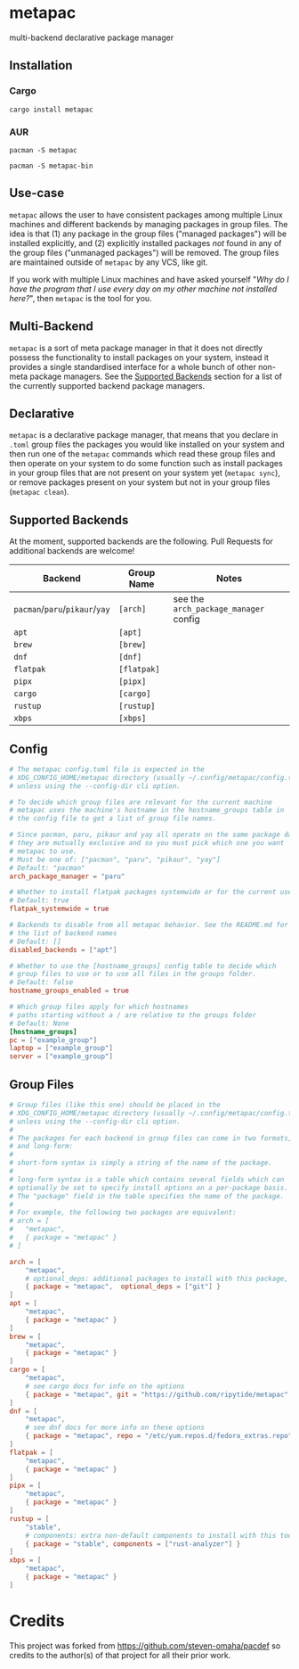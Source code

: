# metapac

multi-backend declarative package manager

## Installation

### Cargo

```shell
cargo install metapac
```

### AUR

```shell
pacman -S metapac
```

```shell
pacman -S metapac-bin
```

## Use-case

`metapac` allows the user to have consistent packages among multiple
Linux machines and different backends by managing packages in group
files. The idea is that (1) any package in the group files ("managed
packages") will be installed explicitly, and (2) explicitly installed
packages _not_ found in any of the group files ("unmanaged packages")
will be removed. The group files are maintained outside of `metapac` by
any VCS, like git.

If you work with multiple Linux machines and have asked yourself "_Why
do I have the program that I use every day on my other machine not
installed here?_", then `metapac` is the tool for you.

## Multi-Backend

`metapac` is a sort of meta package manager in that it does not
directly possess the functionality to install packages on your system,
instead it provides a single standardised interface for a whole bunch
of other non-meta package managers. See the [Supported
Backends](#supported-backends) section for a list of the currently
supported backend package managers.

## Declarative

`metapac` is a declarative package manager, that means that you declare
in `.toml` group files the packages you would like installed on your
system and then run one of the `metapac` commands which read these
group files and then operate on your system to do some function such
as install packages in your group files that are not present on your
system yet (`metapac sync`), or remove packages present on your system
but not in your group files (`metapac clean`).

## Supported Backends

At the moment, supported backends are the following. Pull Requests for
additional backends are welcome!

| Backend                        | Group Name  | Notes                                 |
| ------------------------------ | ----------- | ------------------------------------- |
| `pacman`/`paru`/`pikaur`/`yay` | `[arch]`    | see the `arch_package_manager` config |
| `apt`                          | `[apt]`     |                                       |
| `brew`                         | `[brew]`    |                                       |
| `dnf`                          | `[dnf]`     |                                       |
| `flatpak`                      | `[flatpak]` |                                       |
| `pipx`                         | `[pipx]`    |                                       |
| `cargo`                        | `[cargo]`   |                                       |
| `rustup`                       | `[rustup]`  |                                       |
| `xbps`                         | `[xbps]`    |                                       |

## Config

```toml
# The metapac config.toml file is expected in the
# XDG_CONFIG_HOME/metapac directory (usually ~/.config/metapac/config.toml)
# unless using the --config-dir cli option.

# To decide which group files are relevant for the current machine
# metapac uses the machine's hostname in the hostname_groups table in
# the config file to get a list of group file names.

# Since pacman, paru, pikaur and yay all operate on the same package database
# they are mutually exclusive and so you must pick which one you want
# metapac to use.
# Must be one of: ["pacman", "paru", "pikaur", "yay"]
# Default: "pacman"
arch_package_manager = "paru"

# Whether to install flatpak packages systemwide or for the current user.
# Default: true
flatpak_systemwide = true

# Backends to disable from all metapac behavior. See the README.md for
# the list of backend names
# Default: []
disabled_backends = ["apt"]

# Whether to use the [hostname_groups] config table to decide which
# group files to use or to use all files in the groups folder.
# Default: false
hostname_groups_enabled = true

# Which group files apply for which hostnames
# paths starting without a / are relative to the groups folder
# Default: None
[hostname_groups]
pc = ["example_group"]
laptop = ["example_group"]
server = ["example_group"]
```

## Group Files

```toml
# Group files (like this one) should be placed in the
# XDG_CONFIG_HOME/metapac directory (usually ~/.config/metapac/config.toml)
# unless using the --config-dir cli option.
#
# The packages for each backend in group files can come in two formats, short-form
# and long-form:
#
# short-form syntax is simply a string of the name of the package.
#
# long-form syntax is a table which contains several fields which can
# optionally be set to specify install options on a per-package basis.
# The "package" field in the table specifies the name of the package.
#
# For example, the following two packages are equivalent:
# arch = [
# 	"metapac",
# 	{ package = "metapac" }
# ]

arch = [
	"metapac",
	# optional_deps: additional packages to install with this package, short-form syntax only
	{ package = "metapac",  optional_deps = ["git"] }
]
apt = [
	"metapac",
	{ package = "metapac" }
]
brew = [
	"metapac",
	{ package = "metapac" }
]
cargo = [
	"metapac",
	# see cargo docs for info on the options
	{ package = "metapac", git = "https://github.com/ripytide/metapac", all_features = true, no_default_features = false, features = [ "feature1", ] },
]
dnf = [
	"metapac",
	# see dnf docs for more info on these options
	{ package = "metapac", repo = "/etc/yum.repos.d/fedora_extras.repo" },
]
flatpak = [
	"metapac",
	{ package = "metapac" }
]
pipx = [
	"metapac",
	{ package = "metapac" }
]
rustup = [
	"stable",
	# components: extra non-default components to install with this toolchain
	{ package = "stable", components = ["rust-analyzer"] }
]
xbps = [
	"metapac",
	{ package = "metapac" }
]
```

# Credits

This project was forked from <https://github.com/steven-omaha/pacdef> so
credits to the author(s) of that project for all their prior work.
